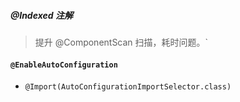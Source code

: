 ##### @Indexed 注解
> 提升 @ComponentScan 扫描，耗时问题。`
>

#### `@EnableAutoConfiguration`
- `@Import(AutoConfigurationImportSelector.class)`
